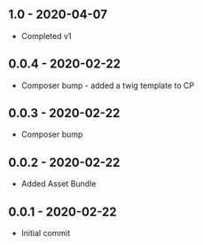 ## 1.0 - 2020-04-07

* Completed v1

## 0.0.4 - 2020-02-22

* Composer bump - added a twig template to CP

## 0.0.3 - 2020-02-22

* Composer bump

## 0.0.2 - 2020-02-22

* Added Asset Bundle

## 0.0.1 - 2020-02-22

* Initial commit